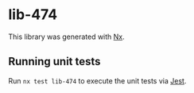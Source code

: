 # lib-474

This library was generated with [Nx](https://nx.dev).

## Running unit tests

Run `nx test lib-474` to execute the unit tests via [Jest](https://jestjs.io).
